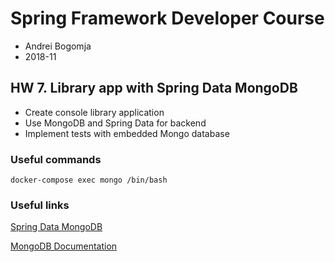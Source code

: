 # Spring Framework Developer Course

- Andrei Bogomja
- 2018-11

## HW 7. Library app with Spring Data MongoDB

- Create console library application
- Use MongoDB and Spring Data for backend
- Implement tests with embedded Mongo database

### Useful commands

```shell
docker-compose exec mongo /bin/bash
```

### Useful links

[Spring Data MongoDB](https://spring.io/projects/spring-data-mongodb)

[MongoDB Documentation](https://docs.mongodb.com/manual/)
